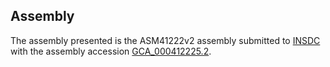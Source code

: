 

Assembly
--------

The assembly presented is the ASM41222v2 assembly submitted to
[INSDC](http://www.insdc.org) with the assembly accession
[GCA\_000412225.2](http://www.ebi.ac.uk/ena/data/view/GCA_000412225.2).

